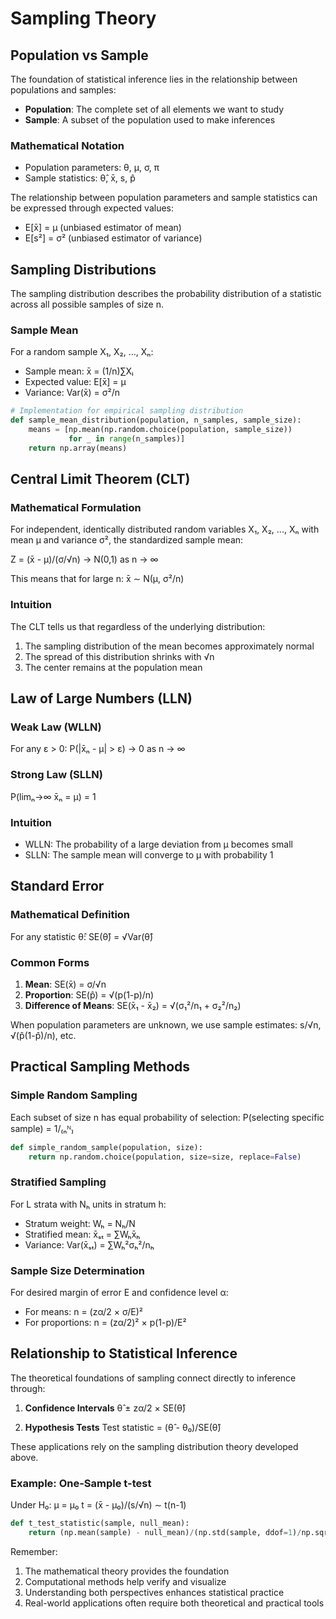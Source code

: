 # Sampling Theory 

## Population vs Sample

The foundation of statistical inference lies in the relationship between populations and samples:

* **Population**: The complete set of all elements we want to study
* **Sample**: A subset of the population used to make inferences

### Mathematical Notation
* Population parameters: θ, μ, σ, π
* Sample statistics: θ̂, x̄, s, p̂

The relationship between population parameters and sample statistics can be expressed through expected values:
* E[x̄] = μ (unbiased estimator of mean)
* E[s²] = σ² (unbiased estimator of variance)

## Sampling Distributions

The sampling distribution describes the probability distribution of a statistic across all possible samples of size n.

### Sample Mean
For a random sample X₁, X₂, ..., Xₙ:
* Sample mean: x̄ = (1/n)∑Xᵢ
* Expected value: E[x̄] = μ
* Variance: Var(x̄) = σ²/n

```python
# Implementation for empirical sampling distribution
def sample_mean_distribution(population, n_samples, sample_size):
    means = [np.mean(np.random.choice(population, sample_size)) 
             for _ in range(n_samples)]
    return np.array(means)
```

## Central Limit Theorem (CLT)

### Mathematical Formulation
For independent, identically distributed random variables X₁, X₂, ..., Xₙ with mean μ and variance σ², the standardized sample mean:

Z = (x̄ - μ)/(σ/√n) → N(0,1) as n → ∞

This means that for large n:
x̄ ∼ N(μ, σ²/n)

### Intuition
The CLT tells us that regardless of the underlying distribution:
1. The sampling distribution of the mean becomes approximately normal
2. The spread of this distribution shrinks with √n
3. The center remains at the population mean

## Law of Large Numbers (LLN)

### Weak Law (WLLN)
For any ε > 0:
P(|x̄ₙ - μ| > ε) → 0 as n → ∞

### Strong Law (SLLN)
P(limₙ→∞ x̄ₙ = μ) = 1

### Intuition
* WLLN: The probability of a large deviation from μ becomes small
* SLLN: The sample mean will converge to μ with probability 1

## Standard Error

### Mathematical Definition
For any statistic θ̂:
SE(θ̂) = √Var(θ̂)

### Common Forms
1. **Mean**: SE(x̄) = σ/√n
2. **Proportion**: SE(p̂) = √(p(1-p)/n)
3. **Difference of Means**: SE(x̄₁ - x̄₂) = √(σ₁²/n₁ + σ₂²/n₂)

When population parameters are unknown, we use sample estimates:
s/√n, √(p̂(1-p̂)/n), etc.

## Practical Sampling Methods

### Simple Random Sampling
Each subset of size n has equal probability of selection:
P(selecting specific sample) = 1/₍ₙᴺ₎

```python
def simple_random_sample(population, size):
    return np.random.choice(population, size=size, replace=False)
```

### Stratified Sampling
For L strata with Nₕ units in stratum h:
* Stratum weight: Wₕ = Nₕ/N
* Stratified mean: x̄ₛₜ = ∑Wₕx̄ₕ
* Variance: Var(x̄ₛₜ) = ∑Wₕ²σₕ²/nₕ

### Sample Size Determination

For desired margin of error E and confidence level α:
* For means: n = (zα/2 × σ/E)²
* For proportions: n = (zα/2)² × p(1-p)/E²

## Relationship to Statistical Inference

The theoretical foundations of sampling connect directly to inference through:

1. **Confidence Intervals**
θ̂ ± zα/2 × SE(θ̂)

2. **Hypothesis Tests**
Test statistic = (θ̂ - θ₀)/SE(θ̂)

These applications rely on the sampling distribution theory developed above.

### Example: One-Sample t-test
Under H₀: μ = μ₀
t = (x̄ - μ₀)/(s/√n) ∼ t(n-1)

```python
def t_test_statistic(sample, null_mean):
    return (np.mean(sample) - null_mean)/(np.std(sample, ddof=1)/np.sqrt(len(sample)))
```

Remember:
1. The mathematical theory provides the foundation
2. Computational methods help verify and visualize
3. Understanding both perspectives enhances statistical practice
4. Real-world applications often require both theoretical and practical tools